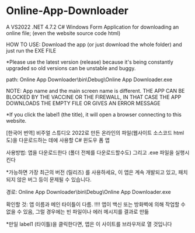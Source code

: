 # Online-App-Downloader
A VS2022 .NET 4.7.2 C# Windows Form Application for downloading an online file; (even the website source code html)

HOW TO USE: Download the app (or just download the whole folder)
and just run the EXE FILE

*Please use the latest version (release) because it's being constantly upgraded so old versions can be unstable and buggy.

path: Online App Downloader\bin\Debug\Online App Downloader.exe

NOTE: App name and the main screen name is different.
      THE APP CAN BE BLOCKED BY THE VACCINE OR THE FIREWALL, IN THAT CASE THE APP DOWNLOADS THE EMPTY FILE OR GIVES AN ERROR MESSAGE

*If you click the label1 (the title), it will open a browser connecting to this website.

[한국어 번역]
비주얼 스튜디오 2022로 만든 온라인의 파일(웹사이트 소스코드 html도)을 다운로드하는 데에 사용할 C# 윈도우 폼 앱

사용방법: 앱을 다운로드한다 (폴더 전체를 다운로드할수도)
그리고 .exe 파일을 실행시킨다

*가능하면 가장 최근의 버전 (릴리즈) 를 사용하세요, 이 앱은 계속 개발되고 있고, 패치되지 않은 버그 등이 문제될 수 있습니다.

경로: Online App Downloader\bin\Debug\Online App Downloader.exe

확인할 것: 앱 이름과 메인 타이틀이 다름.
          !!!! 앱이 백신 또는 방화벽에 의해 작업할 수 없을 수 있음, 그럴 경우에는 빈 파일이나 에러 메시지를 결과로 만듦

*만일 label1 (타이틀)을 클릭한다면, 앱은 이 사이트를 브라우저로 열 것입니다
